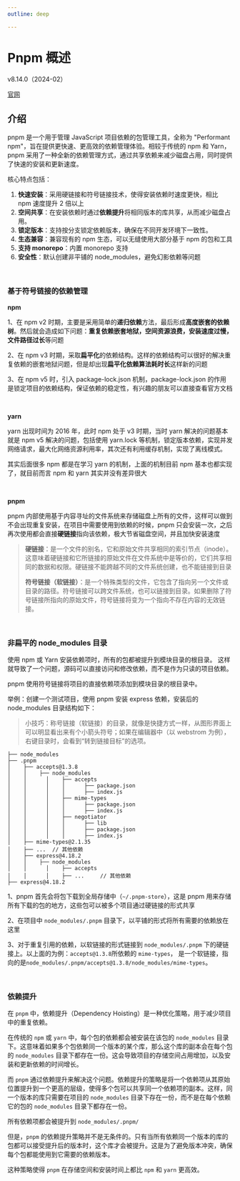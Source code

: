 ```yaml
---
outline: deep

---
```


<h1>Pnpm 概述</h1><p>v8.14.0（2024-02）</p>

[官网](https://pnpm.io)

## 介绍

pnpm 是一个用于管理 JavaScript 项目依赖的包管理工具，全称为 "Performant npm"，旨在提供更快速、更高效的依赖管理体验。相较于传统的 npm 和 Yarn，pnpm 采用了一种全新的依赖管理方式，通过共享依赖来减少磁盘占用，同时提供了快速的安装和更新速度。

核心特点包括：

1. **快速安装**：采用硬链接和符号链接技术，使得安装依赖时速度更快，相比 npm 速度提升 2 倍以上
2. **空间共享**：在安装依赖时通过**依赖提升**将相同版本的库共享，从而减少磁盘占用。
3. **锁定版本**：支持按分支锁定依赖版本，确保在不同开发环境下一致性。
4. **生态兼容**：兼容现有的 npm 生态，可以无缝使用大部分基于 npm 的包和工具
5. **支持 monorepo**：内置 monorepo 支持
6. **安全性**：默认创建非平铺的 node_modules，避免幻影依赖等问题

<br/>

### 基于符号链接的依赖管理

**npm**

1、在 npm v2 时期，主要是采用简单的**递归依赖**方法，最后形成**高度嵌套的依赖树**。然后就会造成如下问题：**重复依赖嵌套地狱，空间资源浪费，安装速度过慢，文件路径过长**等问题

2、在 npm v3 时期，采取**扁平化**的依赖结构。这样的依赖结构可以很好的解决重复依赖的嵌套地狱问题，但是却出现**扁平化依赖算法耗时长**这样新的问题

3、在 npm v5 时，引入 package-lock.json 机制，package-lock.json 的作用是锁定项目的依赖结构，保证依赖的稳定性，有兴趣的朋友可以直接查看官方文档

<br/>

**yarn**

yarn 出现时间为 2016 年，此时 npm 处于 v3 时期，当时 yarn 解决的问题基本就是 npm v5 解决的问题，包括使用 yarn.lock 等机制，锁定版本依赖，实现并发网络请求，最大化网络资源利用率，其次还有利用缓存机制，实现了离线模式。

其实后面很多 npm 都是在学习 yarn 的机制，上面的机制目前 npm 基本也都实现了，就目前而言 npm 和 yarn 其实并没有差异很大

<br/>

**pnpm**

pnpm 内部使用基于内容寻址的文件系统来存储磁盘上所有的文件，这样可以做到不会出现重复安装，在项目中需要使用到依赖的时候，pnpm 只会安装一次，之后再次使用都会直接**硬链接**指向该依赖，极大节省磁盘空间，并且加快安装速度

> **硬链接**：是一个文件的别名，它和原始文件共享相同的索引节点（inode）。这意味着硬链接和它所链接的原始文件在文件系统中是等价的，它们共享相同的数据和权限。硬链接不能跨越不同的文件系统创建，也不能链接到目录
>
> **符号链接（软链接）**：是一个特殊类型的文件，它包含了指向另一个文件或目录的路径。符号链接可以跨文件系统，也可以链接到目录。如果删除了符号链接所指向的原始文件，符号链接将变为一个指向不存在内容的无效链接。

<br/>

### 非扁平的 node_modules 目录

使用 npm 或 Yarn 安装依赖项时，所有的包都被提升到模块目录的根目录。 这样就导致了一个问题，源码可以直接访问和修改依赖，而不是作为只读的项目依赖。

pnpm 使用符号链接将项目的直接依赖项添加到模块目录的根目录中。

举例：创建一个测试项目，使用 pnpm 安装 express 依赖，安装后的 node_modules 目录结构如下：

> 小技巧：称号链接（软链接）的目录，就像是快捷方式一样，从图形界面上可以明显看出来有个小箭头符号；如果在编辑器中（以 webstrom 为例），右键目录时，会看到“转到链接目标”的选项。

```
├── node_modules
├── .pnpm
│    ├── accepts@1.3.8
│    │    ├── node_modules
│    │		│    ├── accepts
│    │		│    │		├── package.json
│    │		│    │		├── index.js
│    │		│    ├── mime-types
│    │		│    │		├── package.json
│    │		│    │		├── index.js
│    │		│    ├── negotiator
│    │		│    │		├── lib
│    │		│    │		├── package.json
│    │		│    │		├── index.js
│    ├── mime-types@2.1.35
│    ├── ...  // 其他依赖
│    ├── express@4.18.2
│    │    ├── node_modules
│    │		│    ├── accepts 
│    │		│    ├── ...     // 其他依赖
├── express@4.18.2
```

1、pnpm 首先会将包下载到全局存储中（`~/.pnpm-store`），这是 pnpm 用来存储所有下载的包的地方，这些包可以被多个项目通过硬链接的形式共享

2、在项目中 `node_modules/.pnpm` 目录下，以平铺的形式将所有需要的依赖放在这里

3、对于重复引用的依赖，以软链接的形式链接到 `node_modules/.pnpm` 下的硬链接上。以上面的为例：`accepts@1.3.8`所依赖的 `mime-types`， 是一个软链接，指向的是`node_modules/.pnpm/accepts@1.3.8/node_modules/mime-types`。

<br/>

### 依赖提升

在 `pnpm` 中，依赖提升（Dependency Hoisting）是一种优化策略，用于减少项目中的重复依赖。

在传统的 `npm` 或 `yarn` 中，每个包的依赖都会被安装在该包的 `node_modules` 目录下。这意味着如果多个包依赖同一个版本的某个库，那么这个库的副本会在每个包的 `node_modules` 目录下都存在一份。这会导致项目的存储空间占用增加，以及安装和更新依赖的时间增长。

而 `pnpm` 通过依赖提升来解决这个问题。依赖提升的策略是将一个依赖项从其原始位置提升到一个更高的层级，使得多个包可以共享同一个依赖项的副本。这样，同一个版本的库只需要在项目的 `node_modules` 目录下存在一份，而不是在每个依赖它的包的 `node_modules` 目录下都存在一份。

所有依赖项都会被提升到 `node_modules/.pnpm/`

但是，`pnpm` 的依赖提升策略并不是无条件的。只有当所有依赖同一个版本的库的包都可以接受提升后的版本时，这个库才会被提升。这是为了避免版本冲突，确保每个包都能使用到它需要的依赖版本。

这种策略使得 `pnpm` 在存储空间和安装时间上都比 `npm` 和 `yarn` 更高效。


